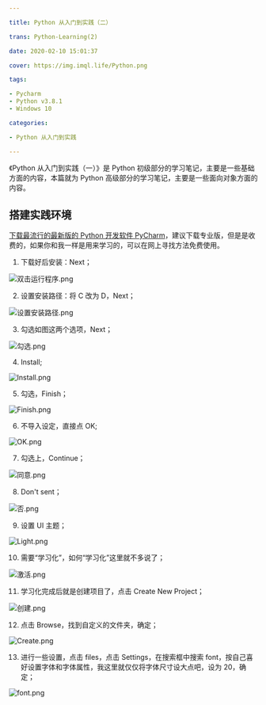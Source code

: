 ```yaml
---

title: Python 从入门到实践（二）

trans: Python-Learning(2)

date: 2020-02-10 15:01:37

cover: https://img.imql.life/Python.png

tags:

- Pycharm
- Python v3.8.1
- Windows 10

categories:

- Python 从入门到实践

---
```


《Python 从入门到实践（一）》是 Python 初级部分的学习笔记，主要是一些基础方面的内容，本篇就为 Python 高级部分的学习笔记，主要是一些面向对象方面的内容。

<!-- more -->

## 搭建实践环境

[下载最流行的最新版的 Python 开发软件 PyCharm](https://www.jetbrains.com/pycharm/download/)，建议下载专业版，但是是收费的，如果你和我一样是用来学习的，可以在网上寻找方法免费使用。

1. 下载好后安装：Next；

![双击运行程序.png](https://cdn.nlark.com/yuque/0/2022/png/8391941/1643884592107-5ccc0c56-fa21-4092-882e-8cd21ebe0a45.png#clientId=udbd27d95-534e-4&crop=0&crop=0&crop=1&crop=1&from=drop&id=ufe22dec2&name=%E5%8F%8C%E5%87%BB%E8%BF%90%E8%A1%8C%E7%A8%8B%E5%BA%8F.png&originHeight=477&originWidth=581&originalType=binary&ratio=1&rotation=0&showTitle=false&size=28480&status=done&style=shadow&taskId=uecf2a94c-173d-4de7-9fe2-839103ce01e&title=)

2. 设置安装路径：将 C 改为 D，Next；

![设置安装路径.png](https://cdn.nlark.com/yuque/0/2022/png/8391941/1643884628655-eb54d14e-3637-4672-83b4-6c47e04f3aa6.png#clientId=udbd27d95-534e-4&crop=0&crop=0&crop=1&crop=1&from=drop&id=u8c50f020&name=%E8%AE%BE%E7%BD%AE%E5%AE%89%E8%A3%85%E8%B7%AF%E5%BE%84.png&originHeight=477&originWidth=581&originalType=binary&ratio=1&rotation=0&showTitle=false&size=13645&status=done&style=shadow&taskId=uf7f50ec5-3a2c-4882-9b85-aa8ed5f34a1&title=)

3. 勾选如图这两个选项，Next；

![勾选.png](https://cdn.nlark.com/yuque/0/2022/png/8391941/1643884693717-524402cf-8031-4044-92e0-f52f55c60551.png#clientId=udbd27d95-534e-4&crop=0&crop=0&crop=1&crop=1&from=drop&id=u8a08c3be&name=%E5%8B%BE%E9%80%89.png&originHeight=477&originWidth=581&originalType=binary&ratio=1&rotation=0&showTitle=false&size=16663&status=done&style=shadow&taskId=uddb769e3-968b-448e-877a-a4c2a153420&title=)

4. Install;

![Install.png](https://cdn.nlark.com/yuque/0/2022/png/8391941/1643884745038-0094566a-a5f1-4b05-b708-c206b9f41c91.png#clientId=udbd27d95-534e-4&crop=0&crop=0&crop=1&crop=1&from=drop&id=u9128baf7&name=Install.png&originHeight=477&originWidth=581&originalType=binary&ratio=1&rotation=0&showTitle=false&size=20499&status=done&style=shadow&taskId=u34c62cff-e084-4705-b666-e33417a68ff&title=)

5. 勾选，Finish；

![Finish.png](https://cdn.nlark.com/yuque/0/2022/png/8391941/1643884773598-7cbac2ca-0bc7-4ad3-a812-6a155464bbb3.png#clientId=udbd27d95-534e-4&crop=0&crop=0&crop=1&crop=1&from=drop&id=ua494c16c&name=Finish.png&originHeight=477&originWidth=581&originalType=binary&ratio=1&rotation=0&showTitle=false&size=23296&status=done&style=shadow&taskId=u943be1b7-c372-4bc2-a5b1-5f0fa3b170e&title=)

6. 不导入设定，直接点 OK;

![OK.png](https://cdn.nlark.com/yuque/0/2022/png/8391941/1643885007893-d2d823d7-86f4-4596-9ef5-9b1dfef462f2.png#clientId=udbd27d95-534e-4&crop=0&crop=0&crop=1&crop=1&from=drop&id=uea60b9a6&name=OK.png&originHeight=189&originWidth=459&originalType=binary&ratio=1&rotation=0&showTitle=false&size=5853&status=done&style=shadow&taskId=u14c465ea-5407-41d3-9896-51f68de5203&title=)

7. 勾选上，Continue；

![同意.png](https://cdn.nlark.com/yuque/0/2022/png/8391941/1643885078514-22539e7e-5151-446b-a961-55414f084e1b.png#clientId=udbd27d95-534e-4&crop=0&crop=0&crop=1&crop=1&from=drop&id=u5415d7b8&name=%E5%90%8C%E6%84%8F.png&originHeight=623&originWidth=681&originalType=binary&ratio=1&rotation=0&showTitle=false&size=48861&status=done&style=shadow&taskId=u117f078e-2ea9-42f5-8dbc-ab99e64412e&title=)

8. Don't sent；

![否.png](https://cdn.nlark.com/yuque/0/2022/png/8391941/1643885111512-3b216739-ba5c-44c1-a388-0cbb29c536e9.png#clientId=udbd27d95-534e-4&crop=0&crop=0&crop=1&crop=1&from=drop&id=u56cdfbec&margin=%5Bobject%20Object%5D&name=%E5%90%A6.png&originHeight=354&originWidth=740&originalType=binary&ratio=1&rotation=0&showTitle=false&size=28334&status=done&style=shadow&taskId=u6d6ab706-4b19-4ccf-a770-c95dfd1fc53&title=)

9. 设置 UI 主题；

![Light.png](https://cdn.nlark.com/yuque/0/2022/png/8391941/1643885211344-a8cfd069-3f81-423a-b743-2556ae868846.png#clientId=udbd27d95-534e-4&crop=0&crop=0&crop=1&crop=1&from=drop&id=uab49e25d&name=Light.png&originHeight=846&originWidth=1008&originalType=binary&ratio=1&rotation=0&showTitle=false&size=144235&status=done&style=shadow&taskId=u3178cf8a-4a59-46f9-8c13-018d1f0620d&title=)

10. 需要“学习化”，如何“学习化”这里就不多说了；

![激活.png](https://cdn.nlark.com/yuque/0/2022/png/8391941/1643885316996-ca1298ae-9ebc-4837-8f6b-e5718a2ae82f.png#clientId=udbd27d95-534e-4&crop=0&crop=0&crop=1&crop=1&from=drop&id=ueee0d200&name=%E6%BF%80%E6%B4%BB.png&originHeight=592&originWidth=890&originalType=binary&ratio=1&rotation=0&showTitle=false&size=18923&status=done&style=shadow&taskId=ua88d360e-68d7-4cff-af36-93f78bfcc3a&title=)

11. 学习化完成后就是创建项目了，点击 Create New Project；

![创建.png](https://cdn.nlark.com/yuque/0/2022/png/8391941/1643885414351-f9109208-8eaa-4562-ae02-9f6c94ce28ab.png#clientId=udbd27d95-534e-4&crop=0&crop=0&crop=1&crop=1&from=drop&id=u6297417e&name=%E5%88%9B%E5%BB%BA.png&originHeight=610&originWidth=972&originalType=binary&ratio=1&rotation=0&showTitle=false&size=30224&status=done&style=shadow&taskId=udc220f5a-9e35-4235-840f-cc806a4ddcc&title=)

12. 点击 Browse，找到自定义的文件夹，确定；

![Create.png](https://cdn.nlark.com/yuque/0/2022/png/8391941/1643885507326-9ed2ff6a-c56f-43f7-8b5d-5add2073135a.png#clientId=udbd27d95-534e-4&crop=0&crop=0&crop=1&crop=1&from=drop&id=u75c78baf&name=Create.png&originHeight=610&originWidth=833&originalType=binary&ratio=1&rotation=0&showTitle=false&size=20355&status=done&style=shadow&taskId=ucfd88ffe-f557-4476-bcc9-a77484b2325&title=)

13. 进行一些设置，点击 files，点击 Settings，在搜索框中搜索 font，按自己喜好设置字体和字体属性，我这里就仅仅将字体尺寸设大点吧，设为 20，确定；

![font.png](https://cdn.nlark.com/yuque/0/2022/png/8391941/1643885531948-b78b93c7-863a-4351-b37f-466d819e7fa4.png#clientId=udbd27d95-534e-4&crop=0&crop=0&crop=1&crop=1&from=drop&id=u8afcf876&name=font.png&originHeight=878&originWidth=1224&originalType=binary&ratio=1&rotation=0&showTitle=false&size=42271&status=done&style=shadow&taskId=uda1be91f-0b9e-40ff-8d2f-72a4353857a&title=)
